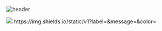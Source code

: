 ![header](https://capsule-render.vercel.app/api?height=400&text=안녕하세요!&desc=프론트엔드개발자정은선입니다😁)

<img src="https://img.shields.io/badge/버튼에표시될이름-색상코드?style=flat-square&logo=이름&logoColor=white"/>
https://img.shields.io/static/v1?label=<LABEL>&message=<MESSAGE>&color=<COLOR>
